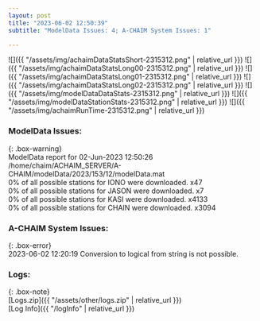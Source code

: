 ```yaml
---
layout: post
title: "2023-06-02 12:50:39"
subtitle: "ModelData Issues: 4; A-CHAIM System Issues: 1"

---
```


![]({{ "/assets/img/achaimDataStatsShort-2315312.png" | relative_url }})
![]({{ "/assets/img/achaimDataStatsLong00-2315312.png" | relative_url }})
![]({{ "/assets/img/achaimDataStatsLong01-2315312.png" | relative_url }})
![]({{ "/assets/img/achaimDataStatsLong02-2315312.png" | relative_url }})
![]({{ "/assets/img/modelDataDataStats-2315312.png" | relative_url }})
![]({{ "/assets/img/modelDataStationStats-2315312.png" | relative_url }})
![]({{ "/assets/img/achaimRunTime-2315312.png" | relative_url }})


### ModelData Issues:  
  
{: .box-warning}  
 ModelData report for 02-Jun-2023 12:50:26   
 /home/chaim/ACHAIM_SERVER/A-CHAIM/modelData/2023/153/12/modelData.mat   
 0% of all possible stations for IONO were downloaded. x47   
 0% of all possible stations for JASON were downloaded. x7   
 0% of all possible stations for KASI were downloaded. x4133   
 0% of all possible stations for CHAIN were downloaded. x3094   
  
### A-CHAIM System Issues:  
  
{: .box-error}  
2023-06-02 12:20:19 Conversion to logical from string is not possible.  

### Logs:  
  
{: .box-note}  
[Logs.zip]({{ "/assets/other/logs.zip" | relative_url }})  
[Log Info]({{ "/logInfo" | relative_url }})  
